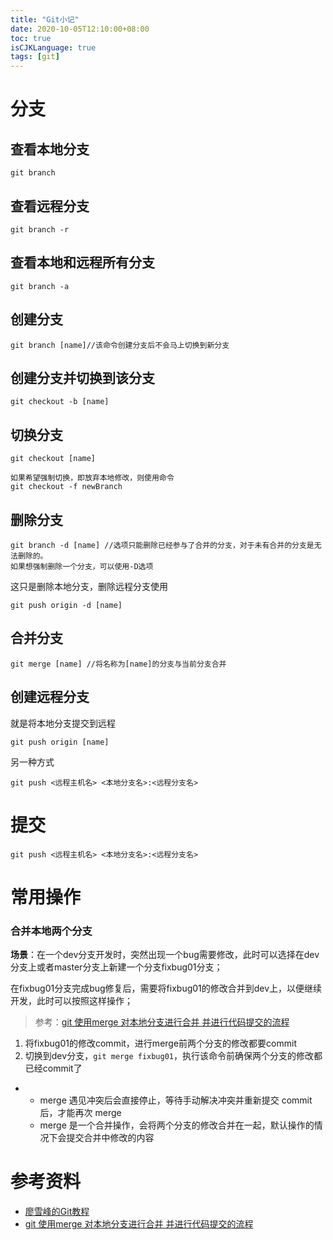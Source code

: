 ```yaml
---
title: "Git小记"
date: 2020-10-05T12:10:00+08:00
toc: true
isCJKLanguage: true
tags: [git]
---
```


# 分支

## 查看本地分支

```
git branch
```

## 查看远程分支

```
git branch -r
```

## 查看本地和远程所有分支

```
git branch -a
```

## 创建分支

```
git branch [name]//该命令创建分支后不会马上切换到新分支
```

## 创建分支并切换到该分支

```
git checkout -b [name]
```

## 切换分支

```
git checkout [name]

如果希望强制切换，即放弃本地修改，则使用命令
git checkout -f newBranch
```

## 删除分支

```
git branch -d [name] //选项只能删除已经参与了合并的分支，对于未有合并的分支是无法删除的。
如果想强制删除一个分支，可以使用-D选项
```

这只是删除本地分支，删除远程分支使用

```
git push origin -d [name]
```

## 合并分支

```
git merge [name] //将名称为[name]的分支与当前分支合并
```

## 创建远程分支

就是将本地分支提交到远程

```
git push origin [name]
```

另一种方式

```
git push <远程主机名> <本地分支名>:<远程分支名>
```

# 提交

```
git push <远程主机名> <本地分支名>:<远程分支名>
```



# 常用操作

### 合并本地两个分支

**场景**：在一个dev分支开发时，突然出现一个bug需要修改，此时可以选择在dev分支上或者master分支上新建一个分支fixbug01分支；

在fixbug01分支完成bug修复后，需要将fixbug01的修改合并到dev上，以便继续开发，此时可以按照这样操作；

> 参考：[git 使用merge 对本地分支进行合并 并进行代码提交的流程](https://www.cnblogs.com/lowmanisbusy/p/9054087.html)

1. 将fixbug01的修改commit，进行merge前两个分支的修改都要commit
2. 切换到dev分支，`git merge fixbug01`，执行该命令前确保两个分支的修改都已经commit了

- - merge 遇见冲突后会直接停止，等待手动解决冲突并重新提交 commit 后，才能再次 merge
  - merge 是一个合并操作，会将两个分支的修改合并在一起，默认操作的情况下会提交合并中修改的内容



# 参考资料

- [廖雪峰的Git教程](https://www.liaoxuefeng.com/wiki/896043488029600/900003767775424)
- [git 使用merge 对本地分支进行合并 并进行代码提交的流程](https://www.cnblogs.com/lowmanisbusy/p/9054087.html)